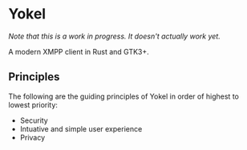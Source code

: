 # Yokel

*Note that this is a work in progress. It doesn't actually work yet.*

A modern XMPP client in Rust and GTK3+.


## Principles

The following are the guiding principles of Yokel in order of highest to lowest
priority:

  - Security
  - Intuative and simple user experience
  - Privacy
